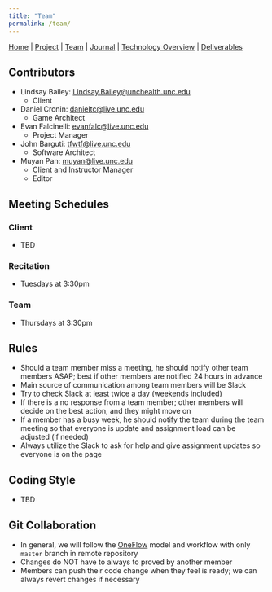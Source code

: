 ```yaml
---
title: "Team"
permalink: /team/
---
```


[Home](/ChildSafetyGame/) | [Project](/ChildSafetyGame/project) | [Team](/ChildSafetyGame/team) | [Journal](/ChildSafetyGame/journal) | [Technology Overview](/ChildSafetyGame/technology) | [Deliverables](/ChildSafetyGame/deliverables) 

## Contributors

- Lindsay Bailey: [Lindsay.Bailey@unchealth.unc.edu](mailto:Lindsay.Bailey@unchealth.unc.edu)
  - Client
- Daniel Cronin:   [danieltc@live.unc.edu](mailto:danieltc@live.unc.edu)
  - Game Architect
- Evan Falcinelli:      [evanfalc@live.unc.edu](mailto:evanfalc@live.unc.edu)
  - Project Manager
- John Barguti:      [tfwtf@live.unc.edu](mailto:tfwtf@live.unc.edu)
  - Software Architect
- Muyan Pan: [muyan@live.unc.edu](mailto:muyan@live.unc.edu)
  - Client and Instructor Manager
  - Editor

## Meeting Schedules

### Client
- TBD

### Recitation
- Tuesdays at 3:30pm

### Team
- Thursdays at 3:30pm

## Rules

-	Should a team member miss a meeting, he should notify other team members ASAP; best if other members are notified 24 hours in advance
-	Main source of communication among team members will be Slack 
-	Try to check Slack at least twice a day (weekends included)
-	If there is a no response from a team member; other members will decide on the best action, and they might move on 
-   If a member has a busy week, he should notify the team during the team meeting so that everyone is update and assignment load can be adjusted (if needed)
-   Always utilize the Slack to ask for help and give assignment updates so everyone is on the page

## Coding Style

- TBD

## Git Collaboration

- In general, we will follow the [OneFlow](https://www.endoflineblog.com/oneflow-a-git-branching-model-and-workflow) model and workflow with only `master` branch in remote repository
- Changes do NOT have to always to proved by another member
- Members can push their code change when they feel is ready; we can always revert changes if necessary

